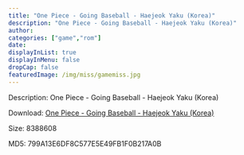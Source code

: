 ```yaml
---
title: "One Piece - Going Baseball - Haejeok Yaku (Korea)"
description: "One Piece - Going Baseball - Haejeok Yaku (Korea)"
author: 
categories: ["game","rom"]
date: 
displayInList: true
displayInMenu: false
dropCap: false
featuredImage: /img/miss/gamemiss.jpg
---
```


Description: One Piece - Going Baseball - Haejeok Yaku (Korea)

Download: <a style="text-decoration:underline;" href="https://mega.nz/#!XKZyTaiC!jPuLqjnDV0h-6yCPX_heiIlMCl1XFFImF1vi0ClrCIs" target = "_blank" rel = "nofollow" > One Piece - Going Baseball - Haejeok Yaku (Korea)</a>

Size: 8388608

MD5: 799A13E6DF8C577E5E49FB1F0B217A0B

